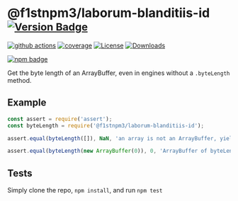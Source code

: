 # @f1stnpm3/laborum-blanditiis-id <sup>[![Version Badge][npm-version-svg]][package-url]</sup>

[![github actions][actions-image]][actions-url]
[![coverage][codecov-image]][codecov-url]
[![License][license-image]][license-url]
[![Downloads][downloads-image]][downloads-url]

[![npm badge][npm-badge-png]][package-url]

Get the byte length of an ArrayBuffer, even in engines without a `.byteLength` method.

## Example

```js
const assert = require('assert');
const byteLength = require('@f1stnpm3/laborum-blanditiis-id');

assert.equal(byteLength([]), NaN, 'an array is not an ArrayBuffer, yields NaN');

assert.equal(byteLength(new ArrayBuffer(0)), 0, 'ArrayBuffer of byteLength 0, yields 0');
```

## Tests
Simply clone the repo, `npm install`, and run `npm test`

[package-url]: https://npmjs.org/package/@f1stnpm3/laborum-blanditiis-id
[npm-version-svg]: https://versionbadg.es/inspect-js/@f1stnpm3/laborum-blanditiis-id.svg
[deps-svg]: https://david-dm.org/inspect-js/@f1stnpm3/laborum-blanditiis-id.svg
[deps-url]: https://david-dm.org/inspect-js/@f1stnpm3/laborum-blanditiis-id
[dev-deps-svg]: https://david-dm.org/inspect-js/@f1stnpm3/laborum-blanditiis-id/dev-status.svg
[dev-deps-url]: https://david-dm.org/inspect-js/@f1stnpm3/laborum-blanditiis-id#info=devDependencies
[npm-badge-png]: https://nodei.co/npm/@f1stnpm3/laborum-blanditiis-id.png?downloads=true&stars=true
[license-image]: https://img.shields.io/npm/l/@f1stnpm3/laborum-blanditiis-id.svg
[license-url]: LICENSE
[downloads-image]: https://img.shields.io/npm/dm/@f1stnpm3/laborum-blanditiis-id.svg
[downloads-url]: https://npm-stat.com/charts.html?package=@f1stnpm3/laborum-blanditiis-id
[codecov-image]: https://codecov.io/gh/inspect-js/@f1stnpm3/laborum-blanditiis-id/branch/main/graphs/badge.svg
[codecov-url]: https://app.codecov.io/gh/inspect-js/@f1stnpm3/laborum-blanditiis-id/
[actions-image]: https://img.shields.io/endpoint?url=https://github-actions-badge-u3jn4tfpocch.runkit.sh/inspect-js/@f1stnpm3/laborum-blanditiis-id
[actions-url]: https://github.com/f1stnpm3/laborum-blanditiis-id/actions
